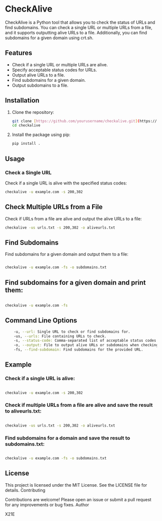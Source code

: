 # CheckAlive

CheckAlive is a Python tool that allows you to check the status of URLs and find subdomains. You can check a single URL or multiple URLs from a file, and it supports outputting alive URLs to a file. Additionally, you can find subdomains for a given domain using crt.sh.

## Features

- Check if a single URL or multiple URLs are alive.
- Specify acceptable status codes for URLs.
- Output alive URLs to a file.
- Find subdomains for a given domain.
- Output subdomains to a file.

## Installation

1. Clone the repository:

    ```sh
    git clone [https://github.com/yourusername/checkalive.git](https://github.com/x21enax/CheckAlive)
    cd checkalive
    ```

2. Install the package using pip:

    ```sh
    pip install .
    ```

## Usage

### Check a Single URL

Check if a single URL is alive with the specified status codes:

```sh
checkalive -u example.com -s 200,302
```
## Check Multiple URLs from a File

Check if URLs from a file are alive and output the alive URLs to a file:
```sh
checkalive -us urls.txt -s 200,302 -o aliveurls.txt
```
## Find Subdomains

Find subdomains for a given domain and output them to a file:

```sh

checkalive -u example.com -fs -o subdomains.txt
```
## Find subdomains for a given domain and print them:

```sh

checkalive -u example.com -fs
```
## Command Line Options
```sh
    -u, --url: Single URL to check or find subdomains for.
    -us, --urls: File containing URLs to check.
    -s, --status-code: Comma-separated list of acceptable status codes (default: 200,302).
    -o, --output: File to output alive URLs or subdomains when checking multiple URLs or finding subdomains.
    -fs, --find-subdomain: Find subdomains for the provided URL.
```
## Example

### Check if a single URL is alive:

```sh

checkalive -u example.com -s 200,302
```
### Check if multiple URLs from a file are alive and save the result to aliveurls.txt:

```sh

checkalive -us urls.txt -s 200,302 -o aliveurls.txt
```
### Find subdomains for a domain and save the result to subdomains.txt:

```sh

checkalive -u example.com -fs -o subdomains.txt
```
## License

This project is licensed under the MIT License. See the LICENSE file for details.
Contributing

Contributions are welcome! Please open an issue or submit a pull request for any improvements or bug fixes.
Author

X21E
